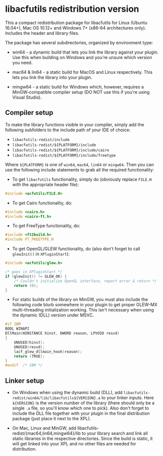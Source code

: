 # libacfutils redistribution version

This a compact redistribution package for libacfutils for Linux (Ubuntu
16.04+), Mac OS 10.12+ and Windows 7+ (x86-64 architectures only).
Includes the header and library files.

The package has several subdirectories, organized by environment type:

- win64 - a dynamic build that lets you link the library against your
plugin. Use this when building on Windows and you're unsure which version
you need.

- mac64 & lin64 - a static build for MacOS and Linux respectively. This
lets you link the library into your plugin.

- mingw64 - a static build for Windows which, however, requires a
MinGW-compatible compiler setup (DO NOT use this if you're using Visual
Studio).

## Compiler setup

To make the library functions visible in your compiler, simply add the
following subfolders to the include path of your IDE of choice:

* `libacfutils-redist/include`
* `libacfutils-redist/${PLATFORM}/include`
* `libacfutils-redist/${PLATFORM}/include/cairo`
* `libacfutils-redist/${PLATFORM}/include/freetype`

Where ``${PLATFORM}`` is one of ``win64``, ``mac64``, ``lin64`` or
``mingw64``. Then you can use the following include statements to grab
all the required functionality:

* To get `libacfutils` functionality, simply do (obviously replace
`FILE.H` with the appropriate header file):
```c
#include <acfutils/FILE.H>
```

* To get Cairo functionality, do:
```c
#include <cairo.h>
#include <cairo-ft.h>
```

* To get FreeType functionality, do:
```c
#include <ft2build.h>
#include FT_FREETYPE_H
```

* To get OpenGL/GLEW functionality, do (also don't forget to call
`glewInit()` in ``XPluginStart``):
```c
#include <acfutils/glew.h>

/* goes in XPluginStart */
if (glewInit() != GLEW_OK) {
	/* Couldn't initialize OpenGL interface, report error & return */
	return (0);
}
```

* For static builds of the library on MinGW, you must also include the
following code blurb somewhere in your plugin to get proper GLEW-MX
multi-threading initialization working. This isn't necessary when using
the dynamic (DLL) version under MSVC.
```c
#if	IBM
BOOL WINAPI
DllMain(HINSTANCE hinst, DWORD reason, LPVOID resvd)
{
	UNUSED(hinst);
	UNUSED(resvd);
	lacf_glew_dllmain_hook(reason);
	return (TRUE);
}
#endif	/* IBM */
```

## Linker setup

* On Windows when using the dynamic build (DLL), add
  ``libacfutils-redist/win64/lib/libacfutils${VERSION}.a`` to your linker
  inputs. Here ``${VERSION}`` is the version number of the library (there
  should only be a single ``.a`` file, so you'll know which one to pick).
  Also don't forget to include the DLL file together with your plugin in
  the final distribution package (just place it next to the XPL).

* On Mac, Linux and MinGW, add libacfutils-redist/{mac64,lin64,mingw64}/lib
  to your library search and link all static libraries in the respective
  directories. Since the build is static, it will get linked into your XPL
  and no other files are needed for distribution.
